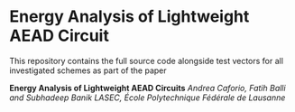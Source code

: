 # Energy Analysis of Lightweight AEAD Circuit

This repository contains the full source code alongside
test vectors for all investigated schemes as part of the paper

**Energy Analysis of Lightweight AEAD Circuits**
*Andrea Caforio, Fatih Balli and Subhadeep Banik*
*LASEC, École Polytechnique Fédérale de Lausanne*
